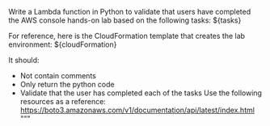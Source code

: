 Write a Lambda function in Python to validate that users have completed the AWS console hands-on lab based on the following tasks:
${tasks}

For reference, here is the CloudFormation template that creates the lab environment:
${cloudFormation}

It should:
- Not contain comments
- Only return the python code
- Validate that the user has completed each of the tasks
  Use the following resources as a reference:
  https://boto3.amazonaws.com/v1/documentation/api/latest/index.html
  """

